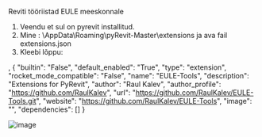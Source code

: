 Reviti tööriistad EULE meeskonnale


1. Veendu et sul on pyrevit installitud.
2. Mine : \AppData\Roaming\pyRevit-Master\extensions ja ava fail extensions.json
3. Kleebi lõppu:

 ,
        {
            "builtin": "False",
            "default_enabled": "True",
            "type": "extension",
            "rocket_mode_compatible": "False",
            "name": "EULE-Tools",
            "description": "Extensions for PyRevit",
            "author": "Raul Kalev",
            "author_profile": "https://github.com/RaulKalev",
            "url": "https://github.com/RaulKalev/EULE-Tools.git",
            "website": "https://github.com/RaulKalev/EULE-Tools",
            "image": "",
            "dependencies": []
        }


![image](https://github.com/RaulKalev/EULE-Tools/assets/9610913/b7e467df-652a-436c-96d7-d320321b2474)
